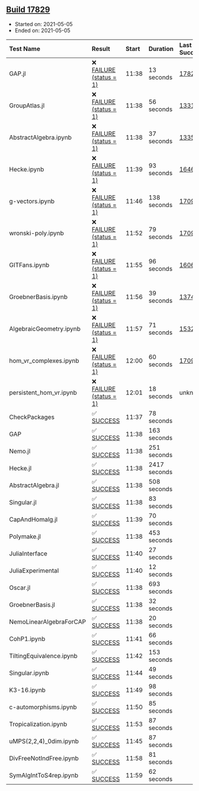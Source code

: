 ## [Build 17829](https://oscarci.mathematik.uni-kl.de/job/oscar/17829/)

* Started on: 2021-05-05
* Ended on: 2021-05-05

| Test Name    | Result | Start | Duration | Last Success | First Failure |
|:-------------|:-------|:------|:---------|:-------------|:--------------|
| GAP.jl | ❌ [FAILURE (status = 1)](https://oscarci.mathematik.uni-kl.de/job/oscar/17829/artifact/logs/build-17829/GAP.jl.log) | 11:38 | 13 seconds | [17828](https://oscarci.mathematik.uni-kl.de/job/oscar/17828/) | [17829](https://oscarci.mathematik.uni-kl.de/job/oscar/17829/) |
| GroupAtlas.jl | ❌ [FAILURE (status = 1)](https://oscarci.mathematik.uni-kl.de/job/oscar/17829/artifact/logs/build-17829/GroupAtlas.jl.log) | 11:38 | 56 seconds | [13311](https://oscarci.mathematik.uni-kl.de/job/oscar/13311/) | [13312](https://oscarci.mathematik.uni-kl.de/job/oscar/13312/) |
| AbstractAlgebra.ipynb | ❌ [FAILURE (status = 1)](https://oscarci.mathematik.uni-kl.de/job/oscar/17829/artifact/logs/build-17829/AbstractAlgebra.ipynb.log) | 11:38 | 37 seconds | [13355](https://oscarci.mathematik.uni-kl.de/job/oscar/13355/) | [13356](https://oscarci.mathematik.uni-kl.de/job/oscar/13356/) |
| Hecke.ipynb | ❌ [FAILURE (status = 1)](https://oscarci.mathematik.uni-kl.de/job/oscar/17829/artifact/logs/build-17829/Hecke.ipynb.log) | 11:39 | 93 seconds | [16463](https://oscarci.mathematik.uni-kl.de/job/oscar/16463/) | [16464](https://oscarci.mathematik.uni-kl.de/job/oscar/16464/) |
| g-vectors.ipynb | ❌ [FAILURE (status = 1)](https://oscarci.mathematik.uni-kl.de/job/oscar/17829/artifact/logs/build-17829/g-vectors.ipynb.log) | 11:46 | 138 seconds | [17099](https://oscarci.mathematik.uni-kl.de/job/oscar/17099/) | [17100](https://oscarci.mathematik.uni-kl.de/job/oscar/17100/) |
| wronski-poly.ipynb | ❌ [FAILURE (status = 1)](https://oscarci.mathematik.uni-kl.de/job/oscar/17829/artifact/logs/build-17829/wronski-poly.ipynb.log) | 11:52 | 79 seconds | [17098](https://oscarci.mathematik.uni-kl.de/job/oscar/17098/) | [17099](https://oscarci.mathematik.uni-kl.de/job/oscar/17099/) |
| GITFans.ipynb | ❌ [FAILURE (status = 1)](https://oscarci.mathematik.uni-kl.de/job/oscar/17829/artifact/logs/build-17829/GITFans.ipynb.log) | 11:55 | 96 seconds | [16068](https://oscarci.mathematik.uni-kl.de/job/oscar/16068/) | [16069](https://oscarci.mathematik.uni-kl.de/job/oscar/16069/) |
| GroebnerBasis.ipynb | ❌ [FAILURE (status = 1)](https://oscarci.mathematik.uni-kl.de/job/oscar/17829/artifact/logs/build-17829/GroebnerBasis.ipynb.log) | 11:56 | 39 seconds | [13748](https://oscarci.mathematik.uni-kl.de/job/oscar/13748/) | [13749](https://oscarci.mathematik.uni-kl.de/job/oscar/13749/) |
| AlgebraicGeometry.ipynb | ❌ [FAILURE (status = 1)](https://oscarci.mathematik.uni-kl.de/job/oscar/17829/artifact/logs/build-17829/AlgebraicGeometry.ipynb.log) | 11:57 | 71 seconds | [15322](https://oscarci.mathematik.uni-kl.de/job/oscar/15322/) | [15323](https://oscarci.mathematik.uni-kl.de/job/oscar/15323/) |
| hom_vr_complexes.ipynb | ❌ [FAILURE (status = 1)](https://oscarci.mathematik.uni-kl.de/job/oscar/17829/artifact/logs/build-17829/hom_vr_complexes.ipynb.log) | 12:00 | 60 seconds | [17099](https://oscarci.mathematik.uni-kl.de/job/oscar/17099/) | [17100](https://oscarci.mathematik.uni-kl.de/job/oscar/17100/) |
| persistent_hom_vr.ipynb | ❌ [FAILURE (status = 1)](https://oscarci.mathematik.uni-kl.de/job/oscar/17829/artifact/logs/build-17829/persistent_hom_vr.ipynb.log) | 12:01 | 18 seconds | unknown | unknown |
| CheckPackages | ✅ [SUCCESS](https://oscarci.mathematik.uni-kl.de/job/oscar/17829/artifact/logs/build-17829/CheckPackages.log) | 11:37 | 78 seconds |  |  |
| GAP | ✅ [SUCCESS](https://oscarci.mathematik.uni-kl.de/job/oscar/17829/artifact/logs/build-17829/GAP.log) | 11:38 | 163 seconds |  |  |
| Nemo.jl | ✅ [SUCCESS](https://oscarci.mathematik.uni-kl.de/job/oscar/17829/artifact/logs/build-17829/Nemo.jl.log) | 11:38 | 251 seconds |  |  |
| Hecke.jl | ✅ [SUCCESS](https://oscarci.mathematik.uni-kl.de/job/oscar/17829/artifact/logs/build-17829/Hecke.jl.log) | 11:38 | 2417 seconds |  |  |
| AbstractAlgebra.jl | ✅ [SUCCESS](https://oscarci.mathematik.uni-kl.de/job/oscar/17829/artifact/logs/build-17829/AbstractAlgebra.jl.log) | 11:38 | 508 seconds |  |  |
| Singular.jl | ✅ [SUCCESS](https://oscarci.mathematik.uni-kl.de/job/oscar/17829/artifact/logs/build-17829/Singular.jl.log) | 11:38 | 83 seconds |  |  |
| CapAndHomalg.jl | ✅ [SUCCESS](https://oscarci.mathematik.uni-kl.de/job/oscar/17829/artifact/logs/build-17829/CapAndHomalg.jl.log) | 11:39 | 70 seconds |  |  |
| Polymake.jl | ✅ [SUCCESS](https://oscarci.mathematik.uni-kl.de/job/oscar/17829/artifact/logs/build-17829/Polymake.jl.log) | 11:38 | 453 seconds |  |  |
| JuliaInterface | ✅ [SUCCESS](https://oscarci.mathematik.uni-kl.de/job/oscar/17829/artifact/logs/build-17829/JuliaInterface.log) | 11:40 | 27 seconds |  |  |
| JuliaExperimental | ✅ [SUCCESS](https://oscarci.mathematik.uni-kl.de/job/oscar/17829/artifact/logs/build-17829/JuliaExperimental.log) | 11:40 | 12 seconds |  |  |
| Oscar.jl | ✅ [SUCCESS](https://oscarci.mathematik.uni-kl.de/job/oscar/17829/artifact/logs/build-17829/Oscar.jl.log) | 11:38 | 693 seconds |  |  |
| GroebnerBasis.jl | ✅ [SUCCESS](https://oscarci.mathematik.uni-kl.de/job/oscar/17829/artifact/logs/build-17829/GroebnerBasis.jl.log) | 11:38 | 32 seconds |  |  |
| NemoLinearAlgebraForCAP | ✅ [SUCCESS](https://oscarci.mathematik.uni-kl.de/job/oscar/17829/artifact/logs/build-17829/NemoLinearAlgebraForCAP.log) | 11:38 | 20 seconds |  |  |
| CohP1.ipynb | ✅ [SUCCESS](https://oscarci.mathematik.uni-kl.de/job/oscar/17829/artifact/logs/build-17829/CohP1.ipynb.log) | 11:41 | 66 seconds |  |  |
| TiltingEquivalence.ipynb | ✅ [SUCCESS](https://oscarci.mathematik.uni-kl.de/job/oscar/17829/artifact/logs/build-17829/TiltingEquivalence.ipynb.log) | 11:42 | 153 seconds |  |  |
| Singular.ipynb | ✅ [SUCCESS](https://oscarci.mathematik.uni-kl.de/job/oscar/17829/artifact/logs/build-17829/Singular.ipynb.log) | 11:44 | 49 seconds |  |  |
| K3-16.ipynb | ✅ [SUCCESS](https://oscarci.mathematik.uni-kl.de/job/oscar/17829/artifact/logs/build-17829/K3-16.ipynb.log) | 11:49 | 98 seconds |  |  |
| c-automorphisms.ipynb | ✅ [SUCCESS](https://oscarci.mathematik.uni-kl.de/job/oscar/17829/artifact/logs/build-17829/c-automorphisms.ipynb.log) | 11:50 | 85 seconds |  |  |
| Tropicalization.ipynb | ✅ [SUCCESS](https://oscarci.mathematik.uni-kl.de/job/oscar/17829/artifact/logs/build-17829/Tropicalization.ipynb.log) | 11:53 | 87 seconds |  |  |
| uMPS(2,2,4)_0dim.ipynb | ✅ [SUCCESS](https://oscarci.mathematik.uni-kl.de/job/oscar/17829/artifact/logs/build-17829/uMPS-2-2-4-_0dim.ipynb.log) | 11:45 | 87 seconds |  |  |
| DivFreeNotIndFree.ipynb | ✅ [SUCCESS](https://oscarci.mathematik.uni-kl.de/job/oscar/17829/artifact/logs/build-17829/DivFreeNotIndFree.ipynb.log) | 11:58 | 81 seconds |  |  |
| SymAlgIntToS4rep.ipynb | ✅ [SUCCESS](https://oscarci.mathematik.uni-kl.de/job/oscar/17829/artifact/logs/build-17829/SymAlgIntToS4rep.ipynb.log) | 11:59 | 62 seconds |  |  |
